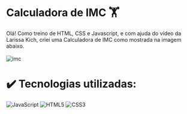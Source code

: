 # Calculadora de IMC 🏋️
Olá! Como treino de HTML, CSS e Javascript, e com ajuda do vídeo da Larissa Kich, criei uma Calculadora de IMC como mostrada na imagem abaixo.
<br>
<br>
![imc](https://github.com/jumalisilva/calculadora-imc/assets/139915382/4a5a8818-db4b-4135-9f73-0a3f571d9aad)

# ✔️ Tecnologias utilizadas:
![JavaScript](https://img.shields.io/badge/JavaScript-F7DF1E?style=for-the-badge&logo=javascript&logoColor=black)
![HTML5](https://img.shields.io/badge/HTML5-E34F26?style=for-the-badge&logo=html5&logoColor=white)
![CSS3](https://img.shields.io/badge/CSS3-1572B6?style=for-the-badge&logo=css3&logoColor=white)

